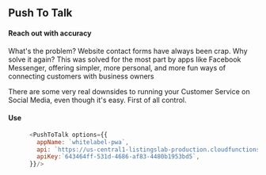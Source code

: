 
## Push To Talk

#### Reach out with accuracy

What's the problem? Website contact forms have always been crap. Why solve it again? This was solved for the most part by apps like Facebook Messenger, offering simpler, more personal, and more fun ways of connecting customers with business owners

There are some very real downsides to running your Customer Service on Social Media, even though it's easy. First of all control.

#### Use

```javascript
      <PushToTalk options={{
        appName: `whitelabel-pwa`,
        api: `https://us-central1-listingslab-production.cloudfunctions.net/api`,
        apiKey:`643464ff-531d-4686-af83-4480b1953bd5`,
      }}/>
```